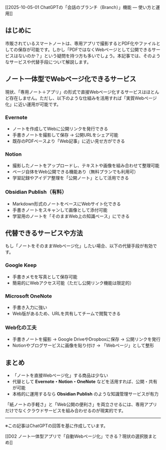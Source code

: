 [[2025-10-05-01 ChatGPTの「会話のブランチ（Branch）」機能 — 使い方と運用]]

## はじめに
市販されているスマートノートは、専用アプリで撮影するとPDF化やファイルとしての保存が可能です。しかし「PDFではなくWebページとして公開できるサービスはないのか？」という疑問を持つ方も多いでしょう。本記事では、そのようなサービスや代替手段について解説します。

## ノート一体型でWebページ化できるサービス
現状、「専用ノート＋アプリ」の形式で直接Webページ化するサービスはほとんど存在しません。ただし、以下のような仕組みを活用すれば「実質Webページ化」に近い運用が可能です。

### Evernote
- ノートを作成してWebに公開リンクを発行できる  
- 手書きノートを撮影して保存 → 公開URLをシェア可能  
- 既存のPDFベースより「Web記事」に近い見せ方ができる  

### Notion
- 撮影したノートをアップロードし、テキストや画像を組み合わせて整理可能  
- ページ自体をWeb公開できる機能あり（無料プランでも利用可）  
- 学習記録やアイデア整理を「公開ノート」として活用できる  

### Obsidian Publish（有料）
- Markdown形式のノートをベースにWebサイト化できる  
- 手書きノートをスキャンして画像として添付可能  
- 学習用のノートを「そのままWeb上の知識ベース」にできる  

## 代替できるサービスや方法
もし「ノートをそのままWebページ化」したい場合、以下の代替手段が有効です。

### Google Keep
- 手書きメモを写真として保存可能  
- 簡易的にWebアクセス可能（ただし公開リンク機能は限定的）  

### Microsoft OneNote
- 手書き入力に強い  
- Web版があるため、URLを共有してチームで閲覧できる  

### Web化の工夫
- 手書きノートを撮影 → Google DriveやDropboxに保存 → 公開リンクを発行  
- Notionやブログサービスに画像を貼り付け → 「Webページ」として整形  

## まとめ
- 「ノートを直接Webページ化」する商品は少ない  
- 代替として **Evernote・Notion・OneNote** などを活用すれば、公開・共有が可能  
- 本格的に運用するなら **Obsidian Publish** のような知識管理サービスが有力  

「紙ノートの手軽さ」と「Web公開の便利さ」を両立させるには、専用アプリだけでなくクラウドサービスを組み合わせるのが現実的です。

---

※この記事はChatGPTの回答を基に作成しています。

[[D02 ノート一体型アプリで「自動Webページ化」できる？現状の選択肢まとめ]]
